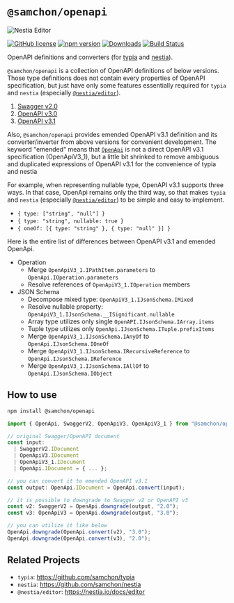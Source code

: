 # `@samchon/openapi`

![Nestia Editor](https://github.com/samchon/openapi/assets/13158709/350128f7-c159-4ba4-8f8c-743908ada8eb)

[![GitHub license](https://img.shields.io/badge/license-MIT-blue.svg)](https://github.com/samchon/openapi/blob/master/LICENSE)
[![npm version](https://img.shields.io/npm/v/@samchon/openapi.svg)](https://www.npmjs.com/package/@samchon/openapi)
[![Downloads](https://img.shields.io/npm/dm/@samchon/openapi.svg)](https://www.npmjs.com/package/@samchon/openapi)
[![Build Status](https://github.com/samchon/openapi/workflows/build/badge.svg)](https://github.com/samchon/openapi/actions?query=workflow%3Abuild)

OpenAPI definitions and converters (for [typia](https://github.com/samchon/typia) and [nestia](https://github.com/samchon/nestia)).

`@samchon/openapi` is a collection of OpenAPI definitions of below versions. Those type definitions does not contain every properties of OpenAPI specification, but just have only some features essentially required for `typia` and `nestia` (especially [`@nestia/editor`](https://nestia.io/docs/editor/)).

  1. [Swagger v2.0](https://github.com/samchon/openapi/blob/master/src/SwaggerV2.ts)
  2. [OpenAPI v3.0](https://github.com/samchon/openapi/blob/master/src/OpenApiV3.ts)
  3. [OpenAPI v3.1](https://github.com/samchon/openapi/blob/master/src/OpenApiV3_1.ts)

Also, `@samchon/openapi` provides emended OpenAPI v3.1 definition and its converter/inverter from above versions for convenient development. The keyword "emended" means that [`OpenApi`](https://github.com/samchon/openapi/blob/master/src/OpenApi.ts) is not a direct OpenAPI v3.1 specification (OpenApiV3_1), but a little bit shrinked to remove ambiguous and duplicated expressions of OpenAPI v3.1 for the convenience of typia and nestia

For example, when representing nullable type, OpenAPI v3.1 supports three ways. In that case, OpenApi remains only the third way, so that makes `typia` and `nestia` (especially [`@nestia/editor`](https://nestia.io/docs/editor/)) to be simple and easy to implement.

  - `{ type: ["string", "null"] }`
  - `{ type: "string", nullable: true }`
  - `{ oneOf: [{ type: "string" }, { type: "null" }] }`

Here is the entire list of differences between OpenAPI v3.1 and emended OpenApi.

  - Operation
    - Merge `OpenApiV3_1.IPathItem.parameters` to `OpenApi.IOperation.parameters`
    - Resolve references of `OpenApiV3_1.IOperation` members
  - JSON Schema
    - Decompose mixed type: `OpenApiV3_1.IJsonSchema.IMixed`
    - Resolve nullable property: `OpenApiV3_1.IJsonSchema.__ISignificant.nullable`
    - Array type utilizes only single `OpenAPI.IJsonSchema.IArray.items`
    - Tuple type utilizes only `OpenApi.IJsonSchema.ITuple.prefixItems`
    - Merge `OpenApiV3_1.IJsonSchema.IAnyOf` to `OpenApi.IJsonSchema.IOneOf`
    - Merge `OpenApiV3_1.IJsonSchema.IRecursiveReference` to `OpenApi.IJsonSchema.IReference`
    - Merge `OpenApiV3_1.IJsonSchema.IAllOf` to `OpenApi.IJsonSchema.IObject`



## How to use
```bash
npm install @samchon/openapi
```

```typescript
import { OpenApi, SwaggerV2, OpenApiV3, OpenApiV3_1 } from "@samchon/openapi";

// original Swagger/OpenAPI document
const input: 
  | SwaggerV2.IDocument
  | OpenApiV3.IDocument
  | OpenApiV3_1.IDocument
  | OpenApi.IDocument = { ... };

// you can convert it to emended OpenAPI v3.1
const output: OpenApi.IDocument = OpenApi.convert(input);

// it is possible to downgrade to Swagger v2 or OpenAPI v3
const v2: SwaggerV2 = OpenApi.downgrade(output, "2.0");
const v3: OpenApiV3 = OpenApi.downgrade(output, "3.0");

// you can utilize it like below
OpenApi.downgrade(OpenApi.convert(v2), "3.0");
OpenApi.downgrade(OpenApi.convert(v3), "2.0");
```



## Related Projects
  - `typia`: https://github.com/samchon/typia
  - `nestia`: https://github.com/samchon/nestia
  - `@nestia/editor`: https://nestia.io/docs/editor
